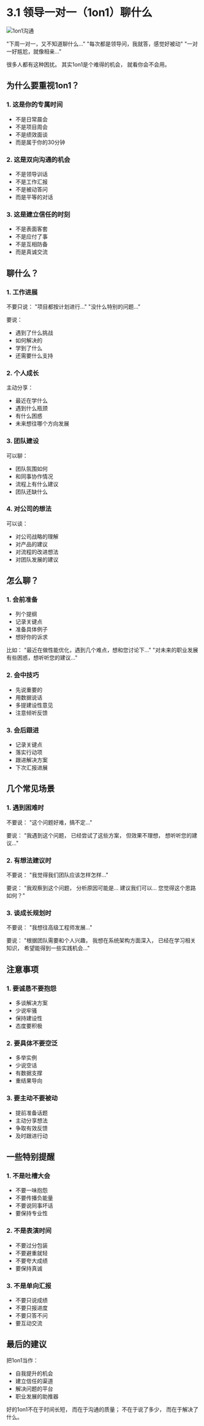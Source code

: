 # 3.1 领导一对一（1on1）聊什么

![1on1沟通](../assets/images/chapter3/1on1-meeting.jpg)

"下周一对一，又不知道聊什么..."
"每次都是领导问，我就答，感觉好被动"
"一对一好尴尬，就像相亲..."

很多人都有这种困扰。
其实1on1是个难得的机会，
就看你会不会用。

## 为什么要重视1on1？

### 1. 这是你的专属时间
- 不是日常晨会
- 不是项目周会
- 不是绩效面谈
- 而是属于你的30分钟

### 2. 这是双向沟通的机会
- 不是领导训话
- 不是工作汇报
- 不是被动答问
- 而是平等的对话

### 3. 这是建立信任的时刻
- 不是表面客套
- 不是应付了事
- 不是互相防备
- 而是真诚交流

## 聊什么？

### 1. 工作进展
不要只说：
"项目都按计划进行..."
"没什么特别的问题..."

要说：
- 遇到了什么挑战
- 如何解决的
- 学到了什么
- 还需要什么支持

### 2. 个人成长
主动分享：
- 最近在学什么
- 遇到什么瓶颈
- 有什么困惑
- 未来想往哪个方向发展

### 3. 团队建设
可以聊：
- 团队氛围如何
- 和同事协作情况
- 流程上有什么建议
- 团队还缺什么

### 4. 对公司的想法
可以谈：
- 对公司战略的理解
- 对产品的建议
- 对流程的改进想法
- 对团队发展的建议

## 怎么聊？

### 1. 会前准备
- 列个提纲
- 记录关键点
- 准备具体例子
- 想好你的诉求

比如：
"最近在做性能优化，遇到几个难点，想和您讨论下..."
"对未来的职业发展有些困惑，想听听您的建议..."

### 2. 会中技巧
- 先说重要的
- 用数据说话
- 多提建设性意见
- 注意倾听反馈

### 3. 会后跟进
- 记录关键点
- 落实行动项
- 跟进解决方案
- 下次汇报进展

## 几个常见场景

### 1. 遇到困难时
不要说：
"这个问题好难，搞不定..."

要说：
"我遇到这个问题，
已经尝试了这些方案，
但效果不理想，
想听听您的建议..."

### 2. 有想法建议时
不要说：
"我觉得我们团队应该怎样怎样..."

要说：
"我观察到这个问题，
分析原因可能是...
建议我们可以...
您觉得这个思路如何？"

### 3. 谈成长规划时
不要说：
"我想往高级工程师发展..."

要说：
"根据团队需要和个人兴趣，
我想在系统架构方面深入，
已经在学习相关知识，
希望能得到一些实践机会..."

## 注意事项

### 1. 要诚恳不要抱怨
- 多谈解决方案
- 少说牢骚
- 保持建设性
- 态度要积极

### 2. 要具体不要空泛
- 多举实例
- 少说空话
- 有数据支撑
- 重结果导向

### 3. 要主动不要被动
- 提前准备话题
- 主动分享想法
- 争取有效反馈
- 及时跟进行动

## 一些特别提醒

### 1. 不是吐槽大会
- 不要一味抱怨
- 不要传播负能量
- 不要说同事坏话
- 要保持专业性

### 2. 不是表演时间
- 不要过分包装
- 不要避重就轻
- 不要夸大成绩
- 要保持真诚

### 3. 不是单向汇报
- 不要只说成绩
- 不要只报进度
- 不要只答不问
- 要互动交流

## 最后的建议

把1on1当作：
- 自我提升的机会
- 建立信任的渠道
- 解决问题的平台
- 职业发展的助推器

好的1on1不在于时间长短，
而在于沟通的质量；
不在于说了多少，
而在于解决了什么。